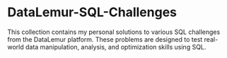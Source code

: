 # DataLemur-SQL-Challenges
This collection contains my personal solutions to various SQL challenges from the DataLemur platform. These problems are designed to test real-world data manipulation, analysis, and optimization skills using SQL.
